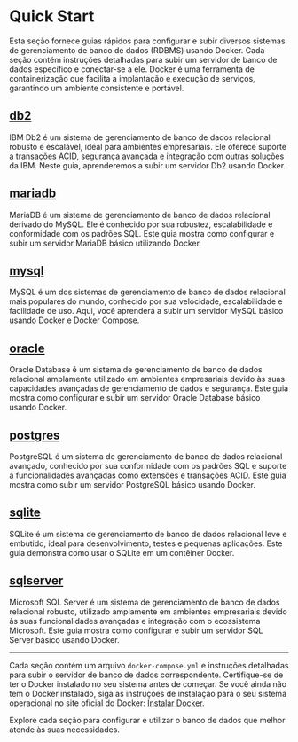 # Quick Start

Esta seção fornece guias rápidos para configurar e subir diversos sistemas de gerenciamento de banco de dados (RDBMS) usando Docker. Cada seção contém instruções detalhadas para subir um servidor de banco de dados específico e conectar-se a ele. Docker é uma ferramenta de containerização que facilita a implantação e execução de serviços, garantindo um ambiente consistente e portável.

## [db2](db2/README.md)
IBM Db2 é um sistema de gerenciamento de banco de dados relacional robusto e escalável, ideal para ambientes empresariais. Ele oferece suporte a transações ACID, segurança avançada e integração com outras soluções da IBM. Neste guia, aprenderemos a subir um servidor Db2 usando Docker.

## [mariadb](mariadb/README.md)
MariaDB é um sistema de gerenciamento de banco de dados relacional derivado do MySQL. Ele é conhecido por sua robustez, escalabilidade e conformidade com os padrões SQL. Este guia mostra como configurar e subir um servidor MariaDB básico utilizando Docker.

## [mysql](mysql/README.md)
MySQL é um dos sistemas de gerenciamento de banco de dados relacional mais populares do mundo, conhecido por sua velocidade, escalabilidade e facilidade de uso. Aqui, você aprenderá a subir um servidor MySQL básico usando Docker e Docker Compose.

## [oracle](oracle/README.md)
Oracle Database é um sistema de gerenciamento de banco de dados relacional amplamente utilizado em ambientes empresariais devido às suas capacidades avançadas de gerenciamento de dados e segurança. Este guia mostra como configurar e subir um servidor Oracle Database básico usando Docker.

## [postgres](postgres/README.md)
PostgreSQL é um sistema de gerenciamento de banco de dados relacional avançado, conhecido por sua conformidade com os padrões SQL e suporte a funcionalidades avançadas como extensões e transações ACID. Este guia mostra como subir um servidor PostgreSQL básico usando Docker.

## [sqlite](sqlite/README.md)
SQLite é um sistema de gerenciamento de banco de dados relacional leve e embutido, ideal para desenvolvimento, testes e pequenas aplicações. Este guia demonstra como usar o SQLite em um contêiner Docker.

## [sqlserver](sqlserver/README.md)
Microsoft SQL Server é um sistema de gerenciamento de banco de dados relacional robusto, utilizado amplamente em ambientes empresariais devido às suas funcionalidades avançadas e integração com o ecossistema Microsoft. Este guia mostra como configurar e subir um servidor SQL Server básico usando Docker.

---

Cada seção contém um arquivo `docker-compose.yml` e instruções detalhadas para subir o servidor de banco de dados correspondente. Certifique-se de ter o Docker instalado no seu sistema antes de começar. Se você ainda não tem o Docker instalado, siga as instruções de instalação para o seu sistema operacional no site oficial do Docker: [Instalar Docker](https://docs.docker.com/get-docker/).

Explore cada seção para configurar e utilizar o banco de dados que melhor atende às suas necessidades.